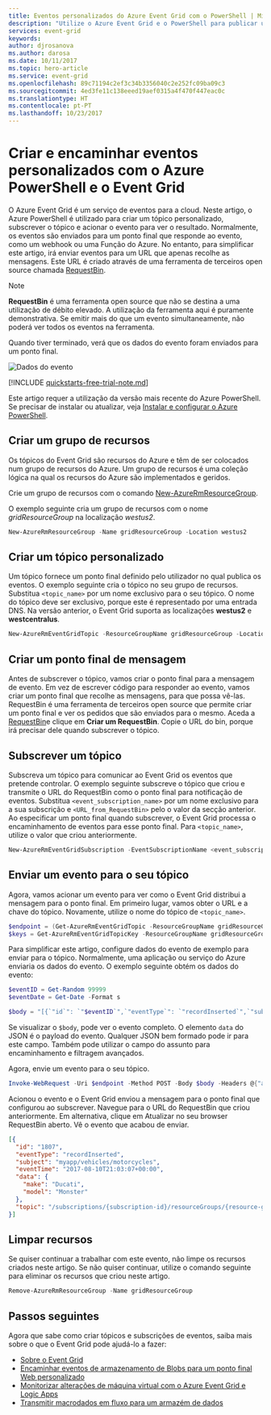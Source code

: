 ```yaml
---
title: Eventos personalizados do Azure Event Grid com o PowerShell | Microsoft Docs
description: "Utilize o Azure Event Grid e o PowerShell para publicar um tópico e subscrever esse evento."
services: event-grid
keywords: 
author: djrosanova
ms.author: darosa
ms.date: 10/11/2017
ms.topic: hero-article
ms.service: event-grid
ms.openlocfilehash: 89c71194c2ef3c34b3356040c2e252fc09ba09c3
ms.sourcegitcommit: 4ed3fe11c138eeed19aef0315a4f470f447eac0c
ms.translationtype: HT
ms.contentlocale: pt-PT
ms.lasthandoff: 10/23/2017
---
```

# <a name="create-and-route-custom-events-with-azure-powershell-and-event-grid"></a>Criar e encaminhar eventos personalizados com o Azure PowerShell e o Event Grid

O Azure Event Grid é um serviço de eventos para a cloud. Neste artigo, o Azure PowerShell é utilizado para criar um tópico personalizado, subscrever o tópico e acionar o evento para ver o resultado. Normalmente, os eventos são enviados para um ponto final que responde ao evento, como um webhook ou uma Função do Azure. No entanto, para simplificar este artigo, irá enviar eventos para um URL que apenas recolhe as mensagens. Este URL é criado através de uma ferramenta de terceiros open source chamada [RequestBin](https://requestb.in/).

>[!NOTE]
>**RequestBin** é uma ferramenta open source que não se destina a uma utilização de débito elevado. A utilização da ferramenta aqui é puramente demonstrativa. Se emitir mais do que um evento simultaneamente, não poderá ver todos os eventos na ferramenta.

Quando tiver terminado, verá que os dados do evento foram enviados para um ponto final.

![Dados do evento](./media/custom-event-quickstart-powershell/request-result.png)

[!INCLUDE [quickstarts-free-trial-note.md](../../includes/quickstarts-free-trial-note.md)]

Este artigo requer a utilização da versão mais recente do Azure PowerShell. Se precisar de instalar ou atualizar, veja [Instalar e configurar o Azure PowerShell](/powershell/azure/install-azurerm-ps).

## <a name="create-a-resource-group"></a>Criar um grupo de recursos

Os tópicos do Event Grid são recursos do Azure e têm de ser colocados num grupo de recursos do Azure. Um grupo de recursos é uma coleção lógica na qual os recursos do Azure são implementados e geridos.

Crie um grupo de recursos com o comando [New-AzureRmResourceGroup](/powershell/module/azurerm.resources/new-azurermresourcegroup).

O exemplo seguinte cria um grupo de recursos com o nome *gridResourceGroup* na localização *westus2*.

```powershell
New-AzureRmResourceGroup -Name gridResourceGroup -Location westus2
```

## <a name="create-a-custom-topic"></a>Criar um tópico personalizado

Um tópico fornece um ponto final definido pelo utilizador no qual publica os eventos. O exemplo seguinte cria o tópico no seu grupo de recursos. Substitua `<topic_name>` por um nome exclusivo para o seu tópico. O nome do tópico deve ser exclusivo, porque este é representado por uma entrada DNS. Na versão anterior, o Event Grid suporta as localizações **westus2** e **westcentralus**.

```powershell
New-AzureRmEventGridTopic -ResourceGroupName gridResourceGroup -Location westus2 -Name <topic_name>
```

## <a name="create-a-message-endpoint"></a>Criar um ponto final de mensagem

Antes de subscrever o tópico, vamos criar o ponto final para a mensagem de evento. Em vez de escrever código para responder ao evento, vamos criar um ponto final que recolhe as mensagens, para que possa vê-las. RequestBin é uma ferramenta de terceiros open source que permite criar um ponto final e ver os pedidos que são enviados para o mesmo. Aceda a [RequestBin](https://requestb.in/)e clique em **Criar um RequestBin**.  Copie o URL do bin, porque irá precisar dele quando subscrever o tópico.

## <a name="subscribe-to-a-topic"></a>Subscrever um tópico

Subscreva um tópico para comunicar ao Event Grid os eventos que pretende controlar. O exemplo seguinte subscreve o tópico que criou e transmite o URL do RequestBin como o ponto final para notificação de eventos. Substitua `<event_subscription_name>` por um nome exclusivo para a sua subscrição e `<URL_from_RequestBin>` pelo o valor da secção anterior. Ao especificar um ponto final quando subscrever, o Event Grid processa o encaminhamento de eventos para esse ponto final. Para `<topic_name>`, utilize o valor que criou anteriormente.

```powershell
New-AzureRmEventGridSubscription -EventSubscriptionName <event_subscription_name> -Endpoint <URL_from_RequestBin> -ResourceGroupName gridResourceGroup -TopicName <topic_name>
```

## <a name="send-an-event-to-your-topic"></a>Enviar um evento para o seu tópico

Agora, vamos acionar um evento para ver como o Event Grid distribui a mensagem para o ponto final. Em primeiro lugar, vamos obter o URL e a chave do tópico. Novamente, utilize o nome do tópico de `<topic_name>`.

```powershell
$endpoint = (Get-AzureRmEventGridTopic -ResourceGroupName gridResourceGroup -Name <topic-name>).Endpoint
$keys = Get-AzureRmEventGridTopicKey -ResourceGroupName gridResourceGroup -Name <topic-name>
```

Para simplificar este artigo, configure dados do evento de exemplo para enviar para o tópico. Normalmente, uma aplicação ou serviço do Azure enviaria os dados do evento. O exemplo seguinte obtém os dados do evento:

```powershell
$eventID = Get-Random 99999
$eventDate = Get-Date -Format s

$body = "[{`"id`": `"$eventID`",`"eventType`": `"recordInserted`",`"subject`": `"myapp/vehicles/motorcycles`",`"eventTime`": `"$eventDate`",`"data`":{`"make`": `"Ducati`",`"model`": `"Monster`"}}]"
```

Se visualizar o `$body`, pode ver o evento completo. O elemento `data` do JSON é o payload do evento. Qualquer JSON bem formado pode ir para este campo. Também pode utilizar o campo do assunto para encaminhamento e filtragem avançados.

Agora, envie um evento para o seu tópico.

```powershell
Invoke-WebRequest -Uri $endpoint -Method POST -Body $body -Headers @{"aeg-sas-key" = $keys.Key1}
```

Acionou o evento e o Event Grid enviou a mensagem para o ponto final que configurou ao subscrever. Navegue para o URL do RequestBin que criou anteriormente. Em alternativa, clique em Atualizar no seu browser RequestBin aberto. Vê o evento que acabou de enviar.

```json
[{
  "id": "1807",
  "eventType": "recordInserted",
  "subject": "myapp/vehicles/motorcycles",
  "eventTime": "2017-08-10T21:03:07+00:00",
  "data": {
    "make": "Ducati",
    "model": "Monster"
  },
  "topic": "/subscriptions/{subscription-id}/resourceGroups/{resource-group}/providers/Microsoft.EventGrid/topics/{topic}"
}]
```

## <a name="clean-up-resources"></a>Limpar recursos

Se quiser continuar a trabalhar com este evento, não limpe os recursos criados neste artigo. Se não quiser continuar, utilize o comando seguinte para eliminar os recursos que criou neste artigo.

```powershell
Remove-AzureRmResourceGroup -Name gridResourceGroup
```

## <a name="next-steps"></a>Passos seguintes

Agora que sabe como criar tópicos e subscrições de eventos, saiba mais sobre o que o Event Grid pode ajudá-lo a fazer:

- [Sobre o Event Grid](overview.md)
- [Encaminhar eventos de armazenamento de Blobs para um ponto final Web personalizado](../storage/blobs/storage-blob-event-quickstart.md?toc=%2fazure%2fevent-grid%2ftoc.json)
- [Monitorizar alterações de máquina virtual com o Azure Event Grid e Logic Apps](monitor-virtual-machine-changes-event-grid-logic-app.md)
- [Transmitir macrodados em fluxo para um armazém de dados](event-grid-event-hubs-integration.md)
